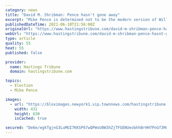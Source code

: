 ```yaml
---
category: news
title: "David M. Shribman: Pence hasn't gone away"
excerpt: "Mike Pence is determined not to be the modern version of William R. King, William A. Wheeler or Charles W. Fairbanks."
publishedDateTime: 2021-06-10T21:56:00Z
originalUrl: "https://www.hastingstribune.com/david-m-shribman-pence-hasnt-gone-away/article_b0b8e996-ca36-11eb-a591-27270006269c.html"
webUrl: "https://www.hastingstribune.com/david-m-shribman-pence-hasnt-gone-away/article_b0b8e996-ca36-11eb-a591-27270006269c.html"
type: article
quality: 55
heat: 55
published: false

provider:
  name: Hastings Tribune
  domain: hastingstribune.com

topics:
  - Election
  - Mike Pence

images:
  - url: "https://bloximages.newyork1.vip.townnews.com/hastingstribune.com/content/tncms/assets/v3/editorial/b/08/b083e46c-fa4e-11e9-b175-9bbfa0456bc7/5db83c86c6ab0.image.jpg?resize=431%2C630"
    width: 431
    height: 630
    isCached: true

secured: "De6e/egkTgjnG3LuMGI7KKSP67wQPWxU0W3hZjTFGENUeobhhBrHH7PnGf3MqUoDAwrPyQ6bRTmLB8v2rsMiFskBBQMCRxJo5Gke7ZYJf5kBMFZAU2+IWy+viVvuQzTpZgHJXLvj4Ii/l2qc5q5ixxLjkFPdbM7yG3sOa32u3Qhxb358qiPIE5hFUQUbu0dgyq0z6W5JMKF18v04NzbhVYEHtGNF+c3GdKcav/yOWmfpo+WJ+XfohP+bnEahCSrYQoW5rGloss3UHkZkr2Tj67uYDYkpEFN1Rgd6Wn6+ppGdm3yhaxhbkPZNSb9eGZ+TiapjSvKi6m+wNmwvXbR2SPKY12lc/D1rLtK8ReYrb64=;14G9lq4qefykpZN23242YQ=="
---
```


